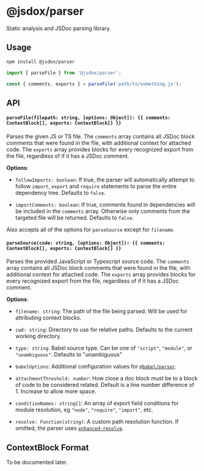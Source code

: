 @jsdox/parser
===

Static analysis and JSDoc parsing library.

## Usage

```sh
npm install @jsdox/parser
```


```js
import { parseFile } from '@jsdox/parser';

const { comments, exports } = parseFile('path/to/something.js');
```

## API

#### `parseFile(filepath: string, [options: Object]): {{ comments: ContextBlock[], exports: ContextBlock[] }}`

Parses the given JS or TS file. The `comments` array contains all JSDoc block comments that were found in the file, with additional context for attached code. The `exports` array provides blocks for every recognized export from the file, regardless of if it has a JSDoc comment.

**Options**:

- `followImports: boolean`: If true, the parser will automatically attempt to follow `import`, `export` and `require` statements to parse the entire dependency tree. Defaults to `false`.

- `importComments: boolean`: If true, comments found in dependencies will be included in the `comments` array. Otherwise only comments from the targeted file will be returned. Defaults to `false`.

Also accepts all of the options for `parseSource` except for `filename`.

#### `parseSource(code: string, [options: Object]): {{ comments: ContextBlock[], exports: ContextBlock[] }}`

Parses the provided JavaScript or Typescript source code. The `comments` array contains all JSDoc block comments that were found in the file, with additional context for attached code. The `exports` array provides blocks for every recognized export from the file, regardless of if it has a JSDoc comment.

**Options**:

- `filename: string`: The path of the file being parsed. Will be used for attributing context blocks.

- `cwd: string`: Directory to use for relative paths. Defaults to the current working directory.

- `type: string`: Babel source type. Can be one of `"script"`, `"module"`, or `"unambiguous"`. Defaults to "unambiguous"

- `babelOptions`: Additional configuration values for [`@babel/parser`](https://babeljs.io/docs/en/babel-parser).

- `attachmentThreshold: number`: How close a doc block must be to a block of code to be considered related. Default is a line number difference of 1. Increase to allow more space.

- `conditionNames: string[]`: An array of export field conditions for module resolution, eg `"node"`, `"require"`, `"import"`, etc.

- `resolve: Function(string)`: A custom path resolution function. If omitted, the parser uses [`enhanced-resolve`](https://www.npmjs.com/package/enhanced-resolve).


## ContextBlock Format

To be documented later.